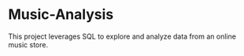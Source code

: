 # Music-Analysis
This project leverages SQL to explore and analyze data from an online music store.

